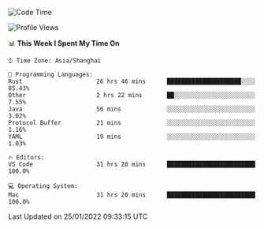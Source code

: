 <!--START_SECTION:waka-->
![Code Time](http://img.shields.io/badge/Code%20Time-951%20hrs%2047%20mins-blue)

![Profile Views](http://img.shields.io/badge/Profile%20Views-3-blue)

📊 **This Week I Spent My Time On** 

```text
⌚︎ Time Zone: Asia/Shanghai

💬 Programming Languages: 
Rust                     26 hrs 46 mins      █████████████████████░░░░   85.43% 
Other                    2 hrs 22 mins       ██░░░░░░░░░░░░░░░░░░░░░░░   7.55% 
Java                     56 mins             ░░░░░░░░░░░░░░░░░░░░░░░░░   3.02% 
Protocol Buffer          21 mins             ░░░░░░░░░░░░░░░░░░░░░░░░░   1.16% 
YAML                     19 mins             ░░░░░░░░░░░░░░░░░░░░░░░░░   1.03%

🔥 Editors: 
VS Code                  31 hrs 20 mins      █████████████████████████   100.0%

💻 Operating System: 
Mac                      31 hrs 20 mins      █████████████████████████   100.0%

```


 Last Updated on 25/01/2022 09:33:15 UTC
<!--END_SECTION:waka-->

